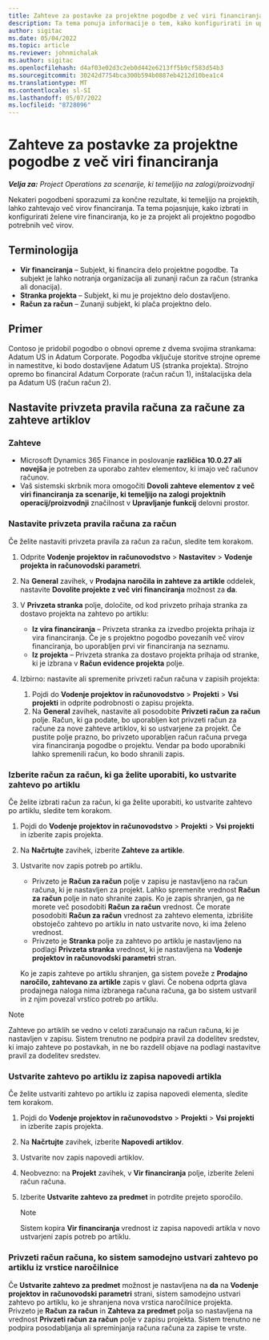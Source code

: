 ```yaml
---
title: Zahteve za postavke za projektne pogodbe z več viri financiranja
description: Ta tema ponuja informacije o tem, kako konfigurirati in uporabljati zahteve elementov z več viri financiranja.
author: sigitac
ms.date: 05/04/2022
ms.topic: article
ms.reviewer: johnmichalak
ms.author: sigitac
ms.openlocfilehash: d4af03e02d3c2eb0d442e6213ff5b9cf583d54b3
ms.sourcegitcommit: 30242d7754bca300b594b0887eb4212d10bea1c4
ms.translationtype: MT
ms.contentlocale: sl-SI
ms.lasthandoff: 05/07/2022
ms.locfileid: "8728096"
---
```

# <a name="item-requirements-for-project-contracts-with-multiple-funding-sources"></a>Zahteve za postavke za projektne pogodbe z več viri financiranja

_**Velja za:** Project Operations za scenarije, ki temeljijo na zalogi/proizvodnji_

Nekateri pogodbeni sporazumi za končne rezultate, ki temeljijo na projektih, lahko zahtevajo več virov financiranja. Ta tema pojasnjuje, kako izbrati in konfigurirati želene vire financiranja, ko je za projekt ali projektno pogodbo potrebnih več virov.

## <a name="terminology"></a>Terminologija

- **Vir financiranja** – Subjekt, ki financira delo projektne pogodbe. Ta subjekt je lahko notranja organizacija ali zunanji račun za račun (stranka ali donacija).
- **Stranka projekta** – Subjekt, ki mu je projektno delo dostavljeno.
- **Račun za račun** – Zunanji subjekt, ki plača projektno delo.

## <a name="example"></a>Primer

Contoso je pridobil pogodbo o obnovi opreme z dvema svojima strankama: Adatum US in Adatum Corporate. Pogodba vključuje storitve strojne opreme in namestitve, ki bodo dostavljene Adatum US (stranka projekta). Strojno opremo bo financiral Adatum Corporate (račun račun 1), inštalacijska dela pa Adatum US (račun račun 2).

## <a name="set-up-invoice-account-defaulting-rules-for-item-requirements"></a>Nastavite privzeta pravila računa za račune za zahteve artiklov

### <a name="prerequisites"></a>Zahteve

- Microsoft Dynamics 365 Finance in poslovanje **različica 10.0.27 ali novejša** je potreben za uporabo zahtev elementov, ki imajo več računov računov.
- Vaš sistemski skrbnik mora omogočiti **Dovoli zahteve elementov z več viri financiranja za scenarije, ki temeljijo na zalogi projektnih operacij/proizvodnji** značilnost v **Upravljanje funkcij** delovni prostor.

### <a name="set-up-the-invoice-account-defaulting-rules"></a>Nastavite privzeta pravila računa za račun

Če želite nastaviti privzeta pravila za račun za račun, sledite tem korakom.

1. Odprite **Vodenje projektov in računovodstvo** \> **Nastavitev** \> **Vodenje projekta in računovodski parametri**.
1. Na **General** zavihek, v **Prodajna naročila in zahteve za artikle** oddelek, nastavite **Dovolite projekte z več viri financiranja** možnost za **da**.
1. V **Privzeta stranka** polje, določite, od kod privzeto prihaja stranka za dostavo projekta na zahtevo po artiklu:

    - **Iz vira financiranja** – Privzeta stranka za izvedbo projekta prihaja iz vira financiranja. Če je s projektno pogodbo povezanih več virov financiranja, bo uporabljen prvi vir financiranja na seznamu.
    - **Iz projekta** – Privzeta stranka za dostavo projekta prihaja od stranke, ki je izbrana v **Račun evidence projekta** polje.

1. Izbirno: nastavite ali spremenite privzeti račun računa v zapisih projekta:

    1. Pojdi do **Vodenje projektov in računovodstvo** \> **Projekti** \> **Vsi projekti** in odprite podrobnosti o zapisu projekta.
    2. Na **General** zavihek, nastavite ali posodobite **Privzeti račun za račun** polje. Račun, ki ga podate, bo uporabljen kot privzeti račun za račune za nove zahteve artiklov, ki so ustvarjene za projekt. Če pustite polje prazno, bo privzeto uporabljen račun računa prvega vira financiranja pogodbe o projektu. Vendar pa bodo uporabniki lahko spremenili račun, ko bodo shranili zapis.

### <a name="select-the-invoice-account-to-use-when-you-create-an-item-requirement"></a>Izberite račun za račun, ki ga želite uporabiti, ko ustvarite zahtevo po artiklu

Če želite izbrati račun za račun, ki ga želite uporabiti, ko ustvarite zahtevo po artiklu, sledite tem korakom.

1. Pojdi do **Vodenje projektov in računovodstvo** \> **Projekti** \> **Vsi projekti** in izberite zapis projekta.
1. Na **Načrtujte** zavihek, izberite **Zahteve za artikle**.
1. Ustvarite nov zapis potreb po artiklu.

    - Privzeto je **Račun za račun** polje v zapisu je nastavljeno na račun računa, ki je nastavljen za projekt. Lahko spremenite vrednost **Račun za račun** polje in nato shranite zapis. Ko je zapis shranjen, ga ne morete več posodobiti **Račun za račun** vrednost. Če morate posodobiti **Račun za račun** vrednost za zahtevo elementa, izbrišite obstoječo zahtevo po artiklu in nato ustvarite novo, ki ima želeno vrednost.
    - Privzeto je **Stranka** polje za zahtevo po artiklu je nastavljeno na podlagi **Privzeta stranka** vrednost, ki je nastavljena na **Vodenje projektov in računovodski parametri** stran.

    Ko je zapis zahteve po artiklu shranjen, ga sistem poveže z **Prodajno naročilo, zahtevano za artikle** zapis v glavi. Če nobena odprta glava prodajnega naloga nima izbranega računa računa, ga bo sistem ustvaril in z njim povezal vrstico potreb po artiklu.

> [!NOTE]
> Zahteve po artiklih se vedno v celoti zaračunajo na račun računa, ki je nastavljen v zapisu. Sistem trenutno ne podpira pravil za dodelitev sredstev, ki imajo zahteve po postavkah, in ne bo razdelil objave na podlagi nastavitve pravil za dodelitev sredstev.

### <a name="create-an-item-requirement-from-an-item-forecast-record"></a>Ustvarite zahtevo po artiklu iz zapisa napovedi artikla

Če želite ustvariti zahtevo po artiklu iz zapisa napovedi elementa, sledite tem korakom.

1. Pojdi do **Vodenje projektov in računovodstvo** \> **Projekti** \> **Vsi projekti** in izberite zapis projekta.
1. Na **Načrtujte** zavihek, izberite **Napovedi artiklov**.
1. Ustvarite nov zapis napovedi artiklov.
1. Neobvezno: na **Projekt** zavihek, v **Vir financiranja** polje, izberite želeni račun računa.
1. Izberite **Ustvarite zahtevo za predmet** in potrdite prejeto sporočilo.

    > [!NOTE]
    > Sistem kopira **Vir financiranja** vrednost iz zapisa napovedi artikla v novo ustvarjeni zapis potreb po artiklu.

### <a name="default-invoice-account-when-the-system-automatically-creates-an-item-requirement-from-a-purchase-order-line"></a>Privzeti račun računa, ko sistem samodejno ustvari zahtevo po artiklu iz vrstice naročilnice

Če **Ustvarite zahtevo za predmet** možnost je nastavljena na **da** na **Vodenje projektov in računovodski parametri** strani, sistem samodejno ustvari zahtevo po artiklu, ko je shranjena nova vrstica naročilnice projekta. Privzeto je **Račun za račun** in **Zahteva za predmet** polja so nastavljena na vrednost **Privzeti račun za račun** polje v zapisu projekta. Sistem trenutno ne podpira posodabljanja ali spreminjanja računa računa za zapise te vrste.
